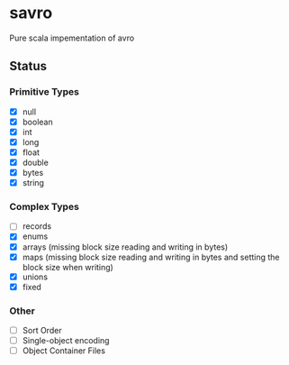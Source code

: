 # savro

Pure scala impementation of avro

## Status

### Primitive Types

- [x] null
- [x] boolean
- [x] int
- [x] long
- [x] float
- [x] double
- [x] bytes
- [x] string

### Complex Types

- [ ] records
- [x] enums
- [x] arrays (missing block size reading and writing in bytes)
- [x] maps (missing block size reading and writing in bytes and setting the block size when writing)
- [x] unions
- [x] fixed

### Other

- [ ] Sort Order
- [ ] Single-object encoding
- [ ] Object Container Files
